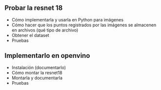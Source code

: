 ## Probar la resnet 18
- Cómo implementarla y usarla en Python para imágenes
- Cómo hacer que los puntos registrados por las imágenes se almacenen en archivos (qué tipo de archivo)
- Obtener el dataset
- Pruebas

## Implementarlo en openvino
- Instalación (documentarlo)
- Cómo montar la resnet18
- Montarla y documentarla
- Pruebas